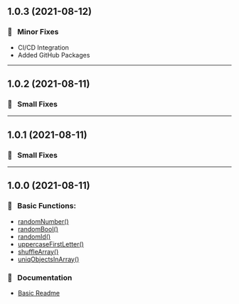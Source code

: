 ## 1.0.3 (2021-08-12)

### :wrench: &nbsp; Minor Fixes
  * CI/CD Integration
  * Added GitHub Packages

---

## 1.0.2 (2021-08-11)

### :wrench: &nbsp; Small Fixes

---

## 1.0.1 (2021-08-11)

### :wrench: &nbsp; Small Fixes

---

## 1.0.0 (2021-08-11)

### :rocket: &nbsp; Basic Functions:
  * [randomNumber()](https://github.com/g-modules/utils#randomnumber)
  * [randomBool()](https://github.com/g-modules/utils#randombool)
  * [randomId()](https://github.com/g-modules/utils#randomid)
  * [uppercaseFirstLetter()](https://github.com/g-modules/utils#uppercasefirstletter)
  * [shuffleArray()](https://github.com/g-modules/utils#uppercasefirstletter)
  * [uniqObjectsInArray()](https://github.com/g-modules/utils#uppercasefirstletter)
 
### :memo: &nbsp; Documentation
  * [Basic Readme](https://github.com/g-modules/utils#readme)